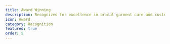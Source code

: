 ```yaml
---
title: Award Winning
description: Recognized for excellence in bridal garment care and customer service
icon: Award
category: Recognition
featured: true
order: 5
---
```


